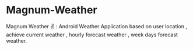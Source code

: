 # Magnum-Weather
Magnum Weather ✌️ : Android Weather Application based on user location , achieve current weather , hourly forecast weather , week days forecast weather.
